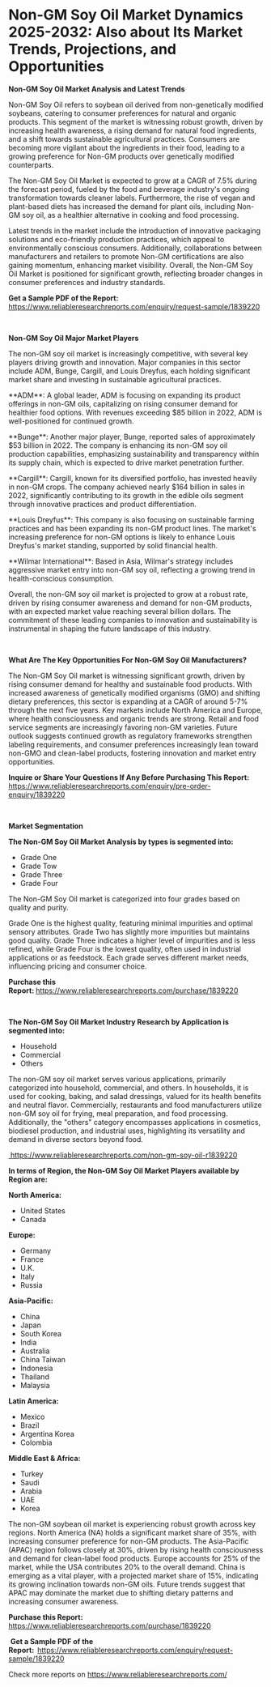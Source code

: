 <p><h1>Non-GM Soy Oil Market Dynamics 2025-2032: Also about Its Market Trends, Projections, and Opportunities</h1></p><p><strong>Non-GM Soy Oil Market Analysis and Latest Trends</strong></p>
<p><p>Non-GM Soy Oil refers to soybean oil derived from non-genetically modified soybeans, catering to consumer preferences for natural and organic products. This segment of the market is witnessing robust growth, driven by increasing health awareness, a rising demand for natural food ingredients, and a shift towards sustainable agricultural practices. Consumers are becoming more vigilant about the ingredients in their food, leading to a growing preference for Non-GM products over genetically modified counterparts.</p><p>The Non-GM Soy Oil Market is expected to grow at a CAGR of 7.5% during the forecast period, fueled by the food and beverage industry's ongoing transformation towards cleaner labels. Furthermore, the rise of vegan and plant-based diets has increased the demand for plant oils, including Non-GM soy oil, as a healthier alternative in cooking and food processing.</p><p>Latest trends in the market include the introduction of innovative packaging solutions and eco-friendly production practices, which appeal to environmentally conscious consumers. Additionally, collaborations between manufacturers and retailers to promote Non-GM certifications are also gaining momentum, enhancing market visibility. Overall, the Non-GM Soy Oil Market is positioned for significant growth, reflecting broader changes in consumer preferences and industry standards.</p></p>
<p><strong>Get a Sample PDF of the Report:&nbsp;</strong> <a href="https://www.reliableresearchreports.com/enquiry/request-sample/1839220?utm_campaign=3557&utm_medium=2&utm_source=Github&utm_content=ia&utm_term=07042025&utm_id=non-gm-soy-oil">https://www.reliableresearchreports.com/enquiry/request-sample/1839220</a></p>
<p>&nbsp;</p>
<p><strong>Non-GM Soy Oil Major Market Players</strong></p>
<p><p>The non-GM soy oil market is increasingly competitive, with several key players driving growth and innovation. Major companies in this sector include ADM, Bunge, Cargill, and Louis Dreyfus, each holding significant market share and investing in sustainable agricultural practices.</p><p>**ADM**: A global leader, ADM is focusing on expanding its product offerings in non-GM oils, capitalizing on rising consumer demand for healthier food options. With revenues exceeding $85 billion in 2022, ADM is well-positioned for continued growth.</p><p>**Bunge**: Another major player, Bunge, reported sales of approximately $53 billion in 2022. The company is enhancing its non-GM soy oil production capabilities, emphasizing sustainability and transparency within its supply chain, which is expected to drive market penetration further.</p><p>**Cargill**: Cargill, known for its diversified portfolio, has invested heavily in non-GM crops. The company achieved nearly $164 billion in sales in 2022, significantly contributing to its growth in the edible oils segment through innovative practices and product differentiation.</p><p>**Louis Dreyfus**: This company is also focusing on sustainable farming practices and has been expanding its non-GM product lines. The market's increasing preference for non-GM options is likely to enhance Louis Dreyfus's market standing, supported by solid financial health.</p><p>**Wilmar International**: Based in Asia, Wilmar's strategy includes aggressive market entry into non-GM soy oil, reflecting a growing trend in health-conscious consumption.</p><p>Overall, the non-GM soy oil market is projected to grow at a robust rate, driven by rising consumer awareness and demand for non-GM products, with an expected market value reaching several billion dollars. The commitment of these leading companies to innovation and sustainability is instrumental in shaping the future landscape of this industry.</p></p>
<p>&nbsp;</p>
<p><strong>What Are The Key Opportunities For Non-GM Soy Oil Manufacturers?</strong></p>
<p><p>The Non-GM Soy Oil market is witnessing significant growth, driven by rising consumer demand for healthy and sustainable food products. With increased awareness of genetically modified organisms (GMO) and shifting dietary preferences, this sector is expanding at a CAGR of around 5-7% through the next five years. Key markets include North America and Europe, where health consciousness and organic trends are strong. Retail and food service segments are increasingly favoring non-GM varieties. Future outlook suggests continued growth as regulatory frameworks strengthen labeling requirements, and consumer preferences increasingly lean toward non-GMO and clean-label products, fostering innovation and market entry opportunities.</p></p>
<p><strong>Inquire or Share Your Questions If Any Before Purchasing This Report:</strong> <a href="https://www.reliableresearchreports.com/enquiry/pre-order-enquiry/1839220?utm_campaign=3557&utm_medium=2&utm_source=Github&utm_content=ia&utm_term=07042025&utm_id=non-gm-soy-oil">https://www.reliableresearchreports.com/enquiry/pre-order-enquiry/1839220</a></p>
<p>&nbsp;</p>
<p><strong>Market Segmentation</strong></p>
<p><strong>The Non-GM Soy Oil Market Analysis by types is segmented into:</strong></p>
<p><ul><li>Grade One</li><li>Grade Tow</li><li>Grade Three</li><li>Grade Four</li></ul></p>
<p><p>The Non-GM Soy Oil market is categorized into four grades based on quality and purity. </p><p>Grade One is the highest quality, featuring minimal impurities and optimal sensory attributes. Grade Two has slightly more impurities but maintains good quality. Grade Three indicates a higher level of impurities and is less refined, while Grade Four is the lowest quality, often used in industrial applications or as feedstock. Each grade serves different market needs, influencing pricing and consumer choice.</p></p>
<p><strong>Purchase this Report:&nbsp;</strong><a href="https://www.reliableresearchreports.com/purchase/1839220?utm_campaign=3557&utm_medium=2&utm_source=Github&utm_content=ia&utm_term=07042025&utm_id=non-gm-soy-oil">https://www.reliableresearchreports.com/purchase/1839220</a></p>
<p>&nbsp;</p>
<p><strong>The Non-GM Soy Oil Market Industry Research by Application is segmented into:</strong></p>
<p><ul><li>Household</li><li>Commercial</li><li>Others</li></ul></p>
<p><p>The non-GM soy oil market serves various applications, primarily categorized into household, commercial, and others. In households, it is used for cooking, baking, and salad dressings, valued for its health benefits and neutral flavor. Commercially, restaurants and food manufacturers utilize non-GM soy oil for frying, meal preparation, and food processing. Additionally, the "others" category encompasses applications in cosmetics, biodiesel production, and industrial uses, highlighting its versatility and demand in diverse sectors beyond food.</p></p>
<p><a href="https://www.reliableresearchreports.com/non-gm-soy-oil-r1839220?utm_campaign=3557&utm_medium=2&utm_source=Github&utm_content=ia&utm_term=07042025&utm_id=non-gm-soy-oil">&nbsp;https://www.reliableresearchreports.com/non-gm-soy-oil-r1839220</a></p>
<p><strong>In terms of Region, the Non-GM Soy Oil Market Players available by Region are:</strong></p>
<p>
    <p> <strong> North America: </strong>
        <ul>
            <li>United States</li>
            <li>Canada</li>
        </ul>
        </p> 
    <p> <strong> Europe: </strong>
        <ul>
            <li>Germany</li>
            <li>France</li>
            <li>U.K.</li>
            <li>Italy</li>
            <li>Russia</li>
        </ul>
        </p> 
    <p> <strong> Asia-Pacific: </strong>
        <ul>
            <li>China</li>
            <li>Japan</li>
            <li>South Korea</li>
            <li>India</li>
            <li>Australia</li>
            <li>China Taiwan</li>
            <li>Indonesia</li>
            <li>Thailand</li>
            <li>Malaysia</li>
        </ul>
        </p> 
    <p> <strong> Latin America: </strong>
        <ul>
            <li>Mexico</li>
            <li>Brazil</li>
            <li>Argentina Korea</li>
            <li>Colombia</li>
        </ul>
        </p> 
    <p> <strong> Middle East & Africa: </strong>
        <ul>
            <li>Turkey</li>
            <li>Saudi</li>
            <li>Arabia</li>
            <li>UAE</li>
            <li>Korea</li>
        </ul>
    </p>
    </p>
<p><p>The non-GM soybean oil market is experiencing robust growth across key regions. North America (NA) holds a significant market share of 35%, with increasing consumer preference for non-GM products. The Asia-Pacific (APAC) region follows closely at 30%, driven by rising health consciousness and demand for clean-label food products. Europe accounts for 25% of the market, while the USA contributes 20% to the overall demand. China is emerging as a vital player, with a projected market share of 15%, indicating its growing inclination towards non-GM oils. Future trends suggest that APAC may dominate the market due to shifting dietary patterns and increasing consumer awareness.</p></p>
<p><strong>Purchase this Report: </strong><a href="https://www.reliableresearchreports.com/purchase/1839220?utm_campaign=3557&utm_medium=2&utm_source=Github&utm_content=ia&utm_term=07042025&utm_id=non-gm-soy-oil">https://www.reliableresearchreports.com/purchase/1839220</a></p>
<p>&nbsp;<strong>Get a Sample PDF of the Report:&nbsp;&nbsp;</strong><a href="https://www.reliableresearchreports.com/enquiry/request-sample/1839220?utm_campaign=3557&utm_medium=2&utm_source=Github&utm_content=ia&utm_term=07042025&utm_id=non-gm-soy-oil">https://www.reliableresearchreports.com/enquiry/request-sample/1839220</a></p>
<p><strong></strong></p>
<p>Check more reports on <a href="https://www.reliableresearchreports.com/?utm_campaign=3557&utm_medium=2&utm_source=Github&utm_content=ia&utm_term=07042025&utm_id=non-gm-soy-oil">https://www.reliableresearchreports.com/</a></p>